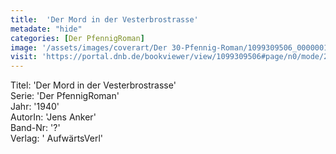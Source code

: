 ```yaml
---
title:  'Der Mord in der Vesterbrostrasse'
metadate: "hide"
categories: [Der PfennigRoman]
image: '/assets/images/coverart/Der 30-Pfennig-Roman/1099309506_00000010.jpg'
visit: 'https://portal.dnb.de/bookviewer/view/1099309506#page/n0/mode/2up'
---
```

Titel: 'Der Mord in der Vesterbrostrasse' <br>
Serie: 'Der PfennigRoman' <br>
Jahr: '1940' <br>
AutorIn: 'Jens Anker' <br>
Band-Nr: '?' <br>
Verlag: ' AufwärtsVerl'